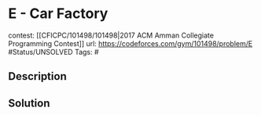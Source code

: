 # E - Car Factory

contest: [[CFICPC/101498/101498|2017 ACM Amman Collegiate Programming Contest]]
url: https://codeforces.com/gym/101498/problem/E
#Status/UNSOLVED
Tags: #

## Description

## Solution

